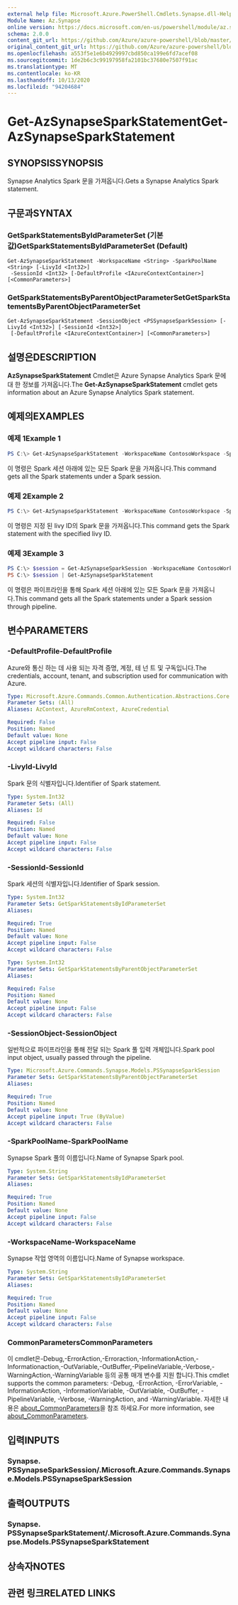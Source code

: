 ```yaml
---
external help file: Microsoft.Azure.PowerShell.Cmdlets.Synapse.dll-Help.xml
Module Name: Az.Synapse
online version: https://docs.microsoft.com/en-us/powershell/module/az.synapse/get-azsynapsesparkstatement
schema: 2.0.0
content_git_url: https://github.com/Azure/azure-powershell/blob/master/src/Synapse/Synapse/help/Get-AzSynapseSparkStatement.md
original_content_git_url: https://github.com/Azure/azure-powershell/blob/master/src/Synapse/Synapse/help/Get-AzSynapseSparkStatement.md
ms.openlocfilehash: a553f5e1e6b4929997cbd850ca199e6fd7acef08
ms.sourcegitcommit: 1de2b6c3c99197958fa2101bc37680e7507f91ac
ms.translationtype: MT
ms.contentlocale: ko-KR
ms.lasthandoff: 10/13/2020
ms.locfileid: "94204684"
---
```

# <span data-ttu-id="db278-101">Get-AzSynapseSparkStatement</span><span class="sxs-lookup"><span data-stu-id="db278-101">Get-AzSynapseSparkStatement</span></span>

## <span data-ttu-id="db278-102">SYNOPSIS</span><span class="sxs-lookup"><span data-stu-id="db278-102">SYNOPSIS</span></span>
<span data-ttu-id="db278-103">Synapse Analytics Spark 문을 가져옵니다.</span><span class="sxs-lookup"><span data-stu-id="db278-103">Gets a Synapse Analytics Spark statement.</span></span>

## <span data-ttu-id="db278-104">구문과</span><span class="sxs-lookup"><span data-stu-id="db278-104">SYNTAX</span></span>

### <span data-ttu-id="db278-105">GetSparkStatementsByIdParameterSet (기본값)</span><span class="sxs-lookup"><span data-stu-id="db278-105">GetSparkStatementsByIdParameterSet (Default)</span></span>
```
Get-AzSynapseSparkStatement -WorkspaceName <String> -SparkPoolName <String> [-LivyId <Int32>]
 -SessionId <Int32> [-DefaultProfile <IAzureContextContainer>] [<CommonParameters>]
```

### <span data-ttu-id="db278-106">GetSparkStatementsByParentObjectParameterSet</span><span class="sxs-lookup"><span data-stu-id="db278-106">GetSparkStatementsByParentObjectParameterSet</span></span>
```
Get-AzSynapseSparkStatement -SessionObject <PSSynapseSparkSession> [-LivyId <Int32>] [-SessionId <Int32>]
 [-DefaultProfile <IAzureContextContainer>] [<CommonParameters>]
```

## <span data-ttu-id="db278-107">설명은</span><span class="sxs-lookup"><span data-stu-id="db278-107">DESCRIPTION</span></span>
<span data-ttu-id="db278-108">**AzSynapseSparkStatement** Cmdlet은 Azure Synapse Analytics Spark 문에 대 한 정보를 가져옵니다.</span><span class="sxs-lookup"><span data-stu-id="db278-108">The **Get-AzSynapseSparkStatement** cmdlet gets information about an Azure Synapse Analytics Spark statement.</span></span>

## <span data-ttu-id="db278-109">예제의</span><span class="sxs-lookup"><span data-stu-id="db278-109">EXAMPLES</span></span>

### <span data-ttu-id="db278-110">예제 1</span><span class="sxs-lookup"><span data-stu-id="db278-110">Example 1</span></span>
```powershell
PS C:\> Get-AzSynapseSparkStatement -WorkspaceName ContosoWorkspace -SparkPoolName ContosoSparkPool -SessionId 120
```

<span data-ttu-id="db278-111">이 명령은 Spark 세션 아래에 있는 모든 Spark 문을 가져옵니다.</span><span class="sxs-lookup"><span data-stu-id="db278-111">This command gets all the Spark statements under a Spark session.</span></span>

### <span data-ttu-id="db278-112">예제 2</span><span class="sxs-lookup"><span data-stu-id="db278-112">Example 2</span></span>
```powershell
PS C:\> Get-AzSynapseSparkStatement -WorkspaceName ContosoWorkspace -SparkPoolName ContosoSparkPool -SessionId 120 -LivyId 0
```

<span data-ttu-id="db278-113">이 명령은 지정 된 livy ID의 Spark 문을 가져옵니다.</span><span class="sxs-lookup"><span data-stu-id="db278-113">This command gets the Spark statement with the specified livy ID.</span></span>

### <span data-ttu-id="db278-114">예제 3</span><span class="sxs-lookup"><span data-stu-id="db278-114">Example 3</span></span>
```powershell
PS C:\> $session = Get-AzSynapseSparkSession -WorkspaceName ContosoWorkspace -SparkPoolName ContosoSparkPool -LivyId 107
PS C:\> $session | Get-AzSynapseSparkStatement
```

<span data-ttu-id="db278-115">이 명령은 파이프라인을 통해 Spark 세션 아래에 있는 모든 Spark 문을 가져옵니다.</span><span class="sxs-lookup"><span data-stu-id="db278-115">This command gets all the Spark statements under a Spark session through pipeline.</span></span>

## <span data-ttu-id="db278-116">변수</span><span class="sxs-lookup"><span data-stu-id="db278-116">PARAMETERS</span></span>

### <span data-ttu-id="db278-117">-DefaultProfile</span><span class="sxs-lookup"><span data-stu-id="db278-117">-DefaultProfile</span></span>
<span data-ttu-id="db278-118">Azure와 통신 하는 데 사용 되는 자격 증명, 계정, 테 넌 트 및 구독입니다.</span><span class="sxs-lookup"><span data-stu-id="db278-118">The credentials, account, tenant, and subscription used for communication with Azure.</span></span>

```yaml
Type: Microsoft.Azure.Commands.Common.Authentication.Abstractions.Core.IAzureContextContainer
Parameter Sets: (All)
Aliases: AzContext, AzureRmContext, AzureCredential

Required: False
Position: Named
Default value: None
Accept pipeline input: False
Accept wildcard characters: False
```

### <span data-ttu-id="db278-119">-LivyId</span><span class="sxs-lookup"><span data-stu-id="db278-119">-LivyId</span></span>
<span data-ttu-id="db278-120">Spark 문의 식별자입니다.</span><span class="sxs-lookup"><span data-stu-id="db278-120">Identifier of Spark statement.</span></span>

```yaml
Type: System.Int32
Parameter Sets: (All)
Aliases: Id

Required: False
Position: Named
Default value: None
Accept pipeline input: False
Accept wildcard characters: False
```

### <span data-ttu-id="db278-121">-SessionId</span><span class="sxs-lookup"><span data-stu-id="db278-121">-SessionId</span></span>
<span data-ttu-id="db278-122">Spark 세션의 식별자입니다.</span><span class="sxs-lookup"><span data-stu-id="db278-122">Identifier of Spark session.</span></span>

```yaml
Type: System.Int32
Parameter Sets: GetSparkStatementsByIdParameterSet
Aliases:

Required: True
Position: Named
Default value: None
Accept pipeline input: False
Accept wildcard characters: False
```

```yaml
Type: System.Int32
Parameter Sets: GetSparkStatementsByParentObjectParameterSet
Aliases:

Required: False
Position: Named
Default value: None
Accept pipeline input: False
Accept wildcard characters: False
```

### <span data-ttu-id="db278-123">-SessionObject</span><span class="sxs-lookup"><span data-stu-id="db278-123">-SessionObject</span></span>
<span data-ttu-id="db278-124">일반적으로 파이프라인을 통해 전달 되는 Spark 풀 입력 개체입니다.</span><span class="sxs-lookup"><span data-stu-id="db278-124">Spark pool input object, usually passed through the pipeline.</span></span>

```yaml
Type: Microsoft.Azure.Commands.Synapse.Models.PSSynapseSparkSession
Parameter Sets: GetSparkStatementsByParentObjectParameterSet
Aliases:

Required: True
Position: Named
Default value: None
Accept pipeline input: True (ByValue)
Accept wildcard characters: False
```

### <span data-ttu-id="db278-125">-SparkPoolName</span><span class="sxs-lookup"><span data-stu-id="db278-125">-SparkPoolName</span></span>
<span data-ttu-id="db278-126">Synapse Spark 풀의 이름입니다.</span><span class="sxs-lookup"><span data-stu-id="db278-126">Name of Synapse Spark pool.</span></span>

```yaml
Type: System.String
Parameter Sets: GetSparkStatementsByIdParameterSet
Aliases:

Required: True
Position: Named
Default value: None
Accept pipeline input: False
Accept wildcard characters: False
```

### <span data-ttu-id="db278-127">-WorkspaceName</span><span class="sxs-lookup"><span data-stu-id="db278-127">-WorkspaceName</span></span>
<span data-ttu-id="db278-128">Synapse 작업 영역의 이름입니다.</span><span class="sxs-lookup"><span data-stu-id="db278-128">Name of Synapse workspace.</span></span>

```yaml
Type: System.String
Parameter Sets: GetSparkStatementsByIdParameterSet
Aliases:

Required: True
Position: Named
Default value: None
Accept pipeline input: False
Accept wildcard characters: False
```

### <span data-ttu-id="db278-129">CommonParameters</span><span class="sxs-lookup"><span data-stu-id="db278-129">CommonParameters</span></span>
<span data-ttu-id="db278-130">이 cmdlet은-Debug,-ErrorAction,-Erroraction,-InformationAction,-Informationaction,-OutVariable,-OutBuffer,-PipelineVariable,-Verbose,-WarningAction,-WarningVariable 등의 공통 매개 변수를 지원 합니다.</span><span class="sxs-lookup"><span data-stu-id="db278-130">This cmdlet supports the common parameters: -Debug, -ErrorAction, -ErrorVariable, -InformationAction, -InformationVariable, -OutVariable, -OutBuffer, -PipelineVariable, -Verbose, -WarningAction, and -WarningVariable.</span></span> <span data-ttu-id="db278-131">자세한 내용은 [about_CommonParameters](http://go.microsoft.com/fwlink/?LinkID=113216)을 참조 하세요.</span><span class="sxs-lookup"><span data-stu-id="db278-131">For more information, see [about_CommonParameters](http://go.microsoft.com/fwlink/?LinkID=113216).</span></span>

## <span data-ttu-id="db278-132">입력</span><span class="sxs-lookup"><span data-stu-id="db278-132">INPUTS</span></span>

### <span data-ttu-id="db278-133">Synapse. PSSynapseSparkSession/.</span><span class="sxs-lookup"><span data-stu-id="db278-133">Microsoft.Azure.Commands.Synapse.Models.PSSynapseSparkSession</span></span>

## <span data-ttu-id="db278-134">출력</span><span class="sxs-lookup"><span data-stu-id="db278-134">OUTPUTS</span></span>

### <span data-ttu-id="db278-135">Synapse. PSSynapseSparkStatement/.</span><span class="sxs-lookup"><span data-stu-id="db278-135">Microsoft.Azure.Commands.Synapse.Models.PSSynapseSparkStatement</span></span>

## <span data-ttu-id="db278-136">상속자</span><span class="sxs-lookup"><span data-stu-id="db278-136">NOTES</span></span>

## <span data-ttu-id="db278-137">관련 링크</span><span class="sxs-lookup"><span data-stu-id="db278-137">RELATED LINKS</span></span>
